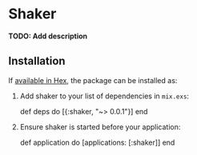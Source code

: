 # Shaker

**TODO: Add description**

## Installation

If [available in Hex](https://hex.pm/docs/publish), the package can be installed as:

  1. Add shaker to your list of dependencies in `mix.exs`:

        def deps do
          [{:shaker, "~> 0.0.1"}]
        end

  2. Ensure shaker is started before your application:

        def application do
          [applications: [:shaker]]
        end
